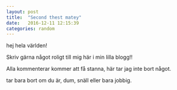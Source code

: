 ```yaml
---
layout: post
title:  "Second thest matey"
date:   2016-12-11 12:15:39
categories: random
---
```


hej hela världen!

Skriv gärna något roligt till mig här i min lilla blogg!!

Alla kommenterar kommer att få stanna, här tar jag inte bort något.



tar bara bort om du är, dum, snäll eller bara jobbig.